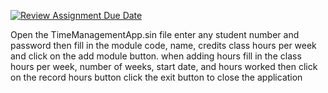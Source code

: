 [![Review Assignment Due Date](https://classroom.github.com/assets/deadline-readme-button-24ddc0f5d75046c5622901739e7c5dd533143b0c8e959d652212380cedb1ea36.svg)](https://classroom.github.com/a/Sp6ME4Yy)


Open the TimeManagementApp.sin file enter any student number and password then fill in the module code, name, credits class hours per week and click on the add module button.
when adding hours fill in the class hours per week, number of weeks, start date, and hours worked then click on the record hours button 
click the exit button to close the application
